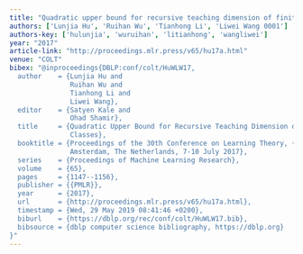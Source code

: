 ```yaml
---
title: "Quadratic upper bound for recursive teaching dimension of finite VC classes"
authors: ['Lunjia Hu', 'Ruihan Wu', 'Tianhong Li', 'Liwei Wang 0001']
authors-key: ['hulunjia', 'wuruihan', 'litianhong', 'wangliwei']
year: "2017"
article-link: "http://proceedings.mlr.press/v65/hu17a.html"
venue: "COLT"
bibex: "@inproceedings{DBLP:conf/colt/HuWLW17,
  author    = {Lunjia Hu and
               Ruihan Wu and
               Tianhong Li and
               Liwei Wang},
  editor    = {Satyen Kale and
               Ohad Shamir},
  title     = {Quadratic Upper Bound for Recursive Teaching Dimension of Finite {VC}
               Classes},
  booktitle = {Proceedings of the 30th Conference on Learning Theory, {COLT} 2017,
               Amsterdam, The Netherlands, 7-10 July 2017},
  series    = {Proceedings of Machine Learning Research},
  volume    = {65},
  pages     = {1147--1156},
  publisher = {{PMLR}},
  year      = {2017},
  url       = {http://proceedings.mlr.press/v65/hu17a.html},
  timestamp = {Wed, 29 May 2019 08:41:46 +0200},
  biburl    = {https://dblp.org/rec/conf/colt/HuWLW17.bib},
  bibsource = {dblp computer science bibliography, https://dblp.org}
}"
---
```

